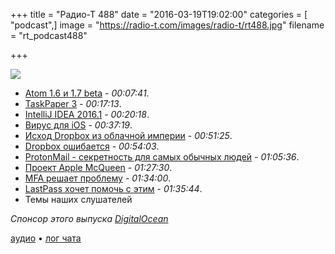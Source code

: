 +++
title = "Радио-Т 488"
date = "2016-03-19T19:02:00"
categories = [ "podcast",]
image = "https://radio-t.com/images/radio-t/rt488.jpg"
filename = "rt_podcast488"

+++

![](https://radio-t.com/images/radio-t/rt488.jpg)

- [Atom 1.6 и 1.7 beta](http://blog.atom.io/2016/03/17/atom-1-6-and-1-7-beta.html) - *00:07:41*.
- [TaskPaper 3](http://www.taskpaper.com/) - *00:17:13*.
- [IntelliJ IDEA 2016.1](http://blog.jetbrains.com/idea/2016/03/intellij-idea-2016-1-is-here/) - *00:20:18*.
- [Вирус для iOS](http://mashable.com/2016/03/18/first-ios-malware/) - *00:37:19*.
- [Исход Dropbox из облачной империи](http://www.wired.com/2016/03/epic-story-dropboxs-exodus-amazon-cloud-empire/) - *00:51:25*.
- [Dropbox ошибается](http://www.businessinsider.com/this-vc-says-dropboxs-recent-moves-show-why-big-companies-often-fail-to-innovate-2016-3) - *00:54:03*.
- [ProtonMail - секретность для самых обычных людей](http://thenextweb.com/apps/2016/03/18/exclusive-encrypted-email-client-protonmail-marks-public-debut-ios-android-app-launches/) - *01:05:36*.
- [Проект Apple McQueen](http://thenextweb.com/apple/2016/03/18/apple-reportedly-building-cloud-platform/) - *01:27:30*.
- [MFA решает проблему](http://recode.net/2016/03/16/passwords-are-dead-long-live-multifactor-authentication/) - *01:34:00*.
- [LastPass хочет помочь с этим](http://thenextweb.com/apps/2016/03/16/lastpass-new-app-wants-make-two-factor-authentication-mainstream/) - *01:35:44*.
- Темы наших слушателей

_Спонсор этого выпуска [DigitalOcean](https://www.digitalocean.com)_

[аудио](http://cdn.radio-t.com/rt_podcast488.mp3) • [лог чата](http://chat.radio-t.com/logs/radio-t-488.html)
<audio src="http://cdn.radio-t.com/rt_podcast488.mp3" preload="none"></audio>